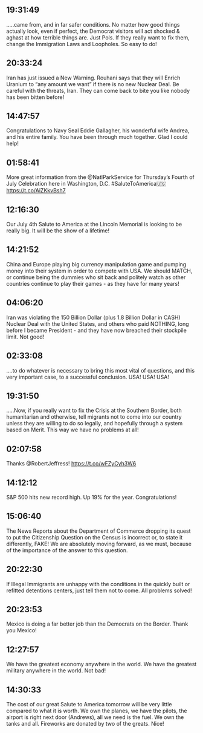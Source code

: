 ## 19:31:49
.....came from, and in far safer conditions. No matter how good things actually look, even if perfect, the Democrat visitors will act shocked &amp; aghast at how terrible things are. Just Pols. If they really want to fix them, change the Immigration Laws and Loopholes. So easy to do!
## 20:33:24
Iran has just issued a New Warning. Rouhani says that they will Enrich Uranium to “any amount we want” if there is no new Nuclear Deal. Be careful with the threats, Iran. They can come back to bite you like nobody has been bitten before!
## 14:47:57
Congratulations to Navy Seal Eddie Gallagher, his wonderful wife Andrea, and his entire family. You have been through much together. Glad I could help!
## 01:58:41
More great information from the @NatlParkService for Thursday’s Fourth of July Celebration here in Washington, D.C. #SaluteToAmerica🇺🇸 https://t.co/AiZKkvBsh7
## 12:16:30
Our July 4th Salute to America at the Lincoln Memorial is looking to be really big. It will be the show of a lifetime!
## 14:21:52
China and Europe playing big currency manipulation game and pumping money into their system in order to compete with USA. We should MATCH, or continue being the dummies who sit back and politely watch as other countries continue to play their games - as they have for many years!
## 04:06:20
Iran was violating the 150 Billion Dollar (plus 1.8 Billion Dollar in CASH) Nuclear Deal with the United States, and others who paid NOTHING, long before I became President - and they have now breached their stockpile limit. Not good!
## 02:33:08
....to do whatever is necessary to bring this most vital of questions, and this very important case, to a successful conclusion. USA! USA! USA!
## 19:31:50
.....Now, if you really want to fix the Crisis at the Southern Border, both humanitarian and otherwise, tell migrants not to come into our country unless they are willing to do so legally, and hopefully through a system based on Merit. This way we have no problems at all!
## 02:07:58
Thanks @RobertJeffress! https://t.co/wFZyCyh3W6
## 14:12:12
S&amp;P 500 hits new record high. Up 19% for the year. Congratulations!
## 15:06:40
The News Reports about the Department of Commerce dropping its quest to put the Citizenship Question on the Census is incorrect or, to state it differently, FAKE! We are absolutely moving forward, as we must, because of the importance of the answer to this question.
## 20:22:30
If Illegal Immigrants are unhappy with the conditions in the quickly built or refitted detentions centers, just tell them not to come. All problems solved!
## 20:23:53
Mexico is doing a far better job than the Democrats on the Border. Thank you Mexico!
## 12:27:57
We have the greatest economy anywhere in the world. We have the greatest military anywhere in the world. Not bad!
## 14:30:33
The cost of our great Salute to America tomorrow will be very little compared to what it is worth. We own the planes, we have the pilots, the airport is right next door (Andrews), all we need is the fuel. We own the tanks and all. Fireworks are donated by two of the greats. Nice!

